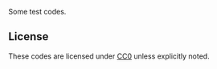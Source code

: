 Some test codes.

## License
These codes are licensed under [CC0](https://creativecommons.org/publicdomain/zero/1.0/) unless explicitly noted.
